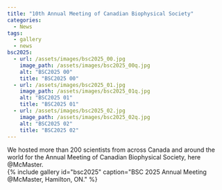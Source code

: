 ```yaml
---
title: "10th Annual Meeting of Canadian Biophysical Society"
categories:
  - News
tags:
  - gallery
  - news
bsc2025:
  - url: /assets/images/bsc2025_00.jpg
    image_path: /assets/images/bsc2025_00q.jpg
    alt: "BSC2025 00"
    title: "BSC2025 00"
  - url: /assets/images/bsc2025_01.jpg
    image_path: /assets/images/bsc2025_01q.jpg
    alt: "BSC2025 01"
    title: "BSC2025 01"
  - url: /assets/images/bsc2025_02.jpg
    image_path: /assets/images/bsc2025_02q.jpg
    alt: "BSC2025 02"
    title: "BSC2025 02"
---
```


We hosted more than 200 scientists from across Canada and around the world for the Annual Meeting of Canadian Biophysical Society, here @McMaster.  
{% include gallery id="bsc2025" caption="BSC 2025 Annual Meeting @McMaster, Hamilton, ON." %}
